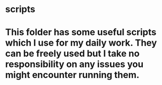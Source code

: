 # scripts

# This folder has some useful scripts which I use for my daily work. They can be freely used but I take no responsibility on any issues you might encounter running them.
